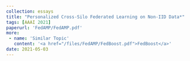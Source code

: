 ```yaml
---
collection: essays
title: "Personalized Cross-Silo Federated Learning on Non-IID Data*"
tags: [AAAI 2021]
paperurl: 'FedAMP/FedAMP.pdf'
more:
 - name: 'Similar Topic'
   content: '<a href="/files/FedAMP/FedBoost.pdf">FedBoost</a>'
date: 2021-05-03
---
```



